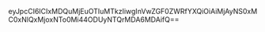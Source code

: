 eyJpcCI6ICIxMDQuMjEuOTIuMTkzIiwgInVwZGF0ZWRfYXQiOiAiMjAyNS0xMC0xNlQxMjoxNTo0Mi44ODUyNTQrMDA6MDAifQ==